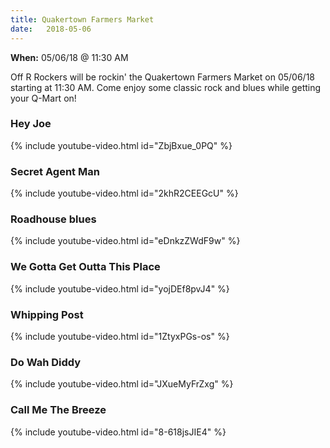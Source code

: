 ```yaml
---
title: Quakertown Farmers Market
date:   2018-05-06
---
```

**When:** 05/06/18 @ 11:30 AM

Off R Rockers will be rockin' the Quakertown Farmers Market on 05/06/18 starting at 11:30 AM. Come enjoy some classic rock and blues while getting your Q-Mart on!

### Hey Joe
{% include youtube-video.html id="ZbjBxue_0PQ" %}

### Secret Agent Man
{% include youtube-video.html id="2khR2CEEGcU" %}

### Roadhouse blues
{% include youtube-video.html id="eDnkzZWdF9w" %}

### We Gotta Get Outta This Place
{% include youtube-video.html id="yojDEf8pvJ4" %}

### Whipping Post
{% include youtube-video.html id="1ZtyxPGs-os" %}

### Do Wah Diddy
{% include youtube-video.html id="JXueMyFrZxg" %}

### Call Me The Breeze
{% include youtube-video.html id="8-618jsJIE4" %}

